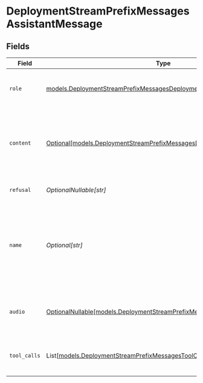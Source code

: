 # DeploymentStreamPrefixMessagesAssistantMessage


## Fields

| Field                                                                                                                                                  | Type                                                                                                                                                   | Required                                                                                                                                               | Description                                                                                                                                            |
| ------------------------------------------------------------------------------------------------------------------------------------------------------ | ------------------------------------------------------------------------------------------------------------------------------------------------------ | ------------------------------------------------------------------------------------------------------------------------------------------------------ | ------------------------------------------------------------------------------------------------------------------------------------------------------ |
| `role`                                                                                                                                                 | [models.DeploymentStreamPrefixMessagesDeploymentsRequestRequestBodyRole](../models/deploymentstreamprefixmessagesdeploymentsrequestrequestbodyrole.md) | :heavy_check_mark:                                                                                                                                     | The role of the messages author, in this case `assistant`.                                                                                             |
| `content`                                                                                                                                              | [Optional[models.DeploymentStreamPrefixMessagesDeploymentsContent]](../models/deploymentstreamprefixmessagesdeploymentscontent.md)                     | :heavy_minus_sign:                                                                                                                                     | The contents of the assistant message. Required unless `tool_calls` or `function_call` is specified.                                                   |
| `refusal`                                                                                                                                              | *OptionalNullable[str]*                                                                                                                                | :heavy_minus_sign:                                                                                                                                     | The refusal message by the assistant.                                                                                                                  |
| `name`                                                                                                                                                 | *Optional[str]*                                                                                                                                        | :heavy_minus_sign:                                                                                                                                     | An optional name for the participant. Provides the model information to differentiate between participants of the same role.                           |
| `audio`                                                                                                                                                | [OptionalNullable[models.DeploymentStreamPrefixMessagesAudio]](../models/deploymentstreamprefixmessagesaudio.md)                                       | :heavy_minus_sign:                                                                                                                                     | Data about a previous audio response from the model.                                                                                                   |
| `tool_calls`                                                                                                                                           | List[[models.DeploymentStreamPrefixMessagesToolCalls](../models/deploymentstreamprefixmessagestoolcalls.md)]                                           | :heavy_minus_sign:                                                                                                                                     | The tool calls generated by the model, such as function calls.                                                                                         |